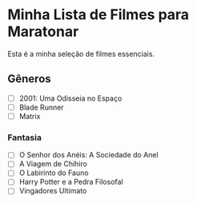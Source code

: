 # Minha Lista de Filmes para Maratonar

Esta é a minha seleção de filmes essenciais.

## Gêneros

- [ ] 2001: Uma Odisseia no Espaço
- [ ] Blade Runner
- [ ] Matrix

### Fantasia

- [ ] O Senhor dos Anéis: A Sociedade do Anel
- [ ] A Viagem de Chihiro
- [ ] O Labirinto do Fauno
- [ ] Harry Potter e a Pedra Filosofal
- [ ] Vingadores Ultimato
